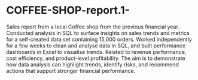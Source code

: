 # COFFEE-SHOP-report.1-
Sales report from a local Coffee shop from the previous financial year.
Conducted analysis in SQL to surface insights on sales trends and metrics for a self-created data set containing 15,000 orders. Worked independently for a few weeks to clean and analyse data in SQL, and built performance dashboards in Excel to visualise trends. Related to revenue performance, cost efficiency, and product-level profitability. The aim is to demonstrate how data analysis can highlight trends, identify risks, and recommend actions that support stronger financial performance.
